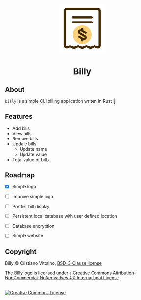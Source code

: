 <p align="center">
    <img src="https://raw.githubusercontent.com/cristianovitorino/billy/main/icon.png" alt="icon" width="150"/>
</p>

<h1 align="center">
    Billy
</h1>

## About
`billy` is a simple CLI billing application writen in Rust 🦀

## Features
- Add bills
- View bills
- Remove bills
- Update bills
  - Update name
  - Update value
- Total value of bills

## Roadmap
- [x] Simple logo
- [ ] Improve simple logo
- [ ] Prettier bill display
- [ ] Persistent local database with user defined location
- [ ] Database encryption
- [ ] Simple website


## Copyright

Billy © Cristiano Vitorino, [BSD-3-Clause license](https://opensource.org/licenses/BSD-3-Clause) 

<div>
The Billy logo is licensed under a <a rel="license" href="http://creativecommons.org/licenses/by-nc-nd/4.0/">Creative Commons Attribution-NonCommercial-NoDerivatives 4.0 International License</a>

<br/><a rel="license" href="http://creativecommons.org/licenses/by-nc-nd/4.0/"><img alt="Creative Commons License" style="border-width:0" src="https://licensebuttons.net/l/by-nc-nd/4.0/88x31.png" /></a>
</div>
